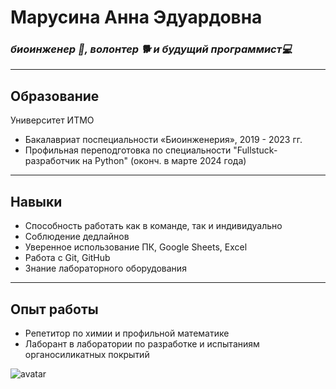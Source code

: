 # Марусина Анна Эдуардовна 
### *биоинженер 🧪, волонтер 🐕 и будущий программист💻*
---
## Образование
Университет ИТМО
- Бакалавриат поспециальности «Биоинженерия», 2019 - 2023 гг.
- Профильная переподготовка по специальности "Fullstuck-разработчик на Python" (оконч. в марте 2024 года)
___
## Навыки
- Способность работать как в команде, так и индивидуально
- Соблюдение дедлайнов
- Уверенное использование ПК, Google Sheets, Excel
- Работа с Git, GitHub
- Знание лабораторного оборудования
---
## Опыт работы
- Репетитор по химии и профильной математике
- Лаборант в лаборатории по разработке и испытаниям органосиликатных покрытий
  
  
![avatar](https://sun9-11.userapi.com/impg/3wFUIjqdmSissH4x4xCuwn4wx6lshHhOyLWdzg/8764LSgeFOo.jpg?size=617x459&quality=96&sign=2a39783f88bdbc12b92b3c7dd248b361&type=album)